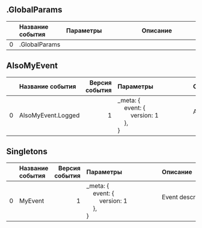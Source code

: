 

## .GlobalParams

|    | Название события   | Параметры&nbsp;&nbsp;&nbsp;&nbsp;&nbsp;&nbsp;&nbsp;&nbsp;&nbsp;&nbsp;&nbsp;&nbsp;&nbsp;&nbsp;&nbsp;&nbsp;&nbsp;&nbsp;&nbsp;&nbsp;&nbsp;   | Описание&nbsp;&nbsp;&nbsp;&nbsp;&nbsp;&nbsp;&nbsp;&nbsp;&nbsp;&nbsp;&nbsp;&nbsp;&nbsp;&nbsp;&nbsp;&nbsp;&nbsp;&nbsp;&nbsp;&nbsp;&nbsp;&nbsp;&nbsp;&nbsp;&nbsp;&nbsp;&nbsp;&nbsp;&nbsp;&nbsp;&nbsp;&nbsp;&nbsp;&nbsp;&nbsp;&nbsp;&nbsp;   | Комментарий&nbsp;&nbsp;&nbsp;&nbsp;&nbsp;&nbsp;&nbsp;&nbsp;&nbsp;&nbsp;&nbsp;&nbsp;&nbsp;&nbsp;&nbsp;&nbsp;&nbsp;&nbsp;&nbsp;&nbsp;&nbsp;&nbsp;&nbsp;&nbsp;&nbsp;&nbsp;&nbsp;&nbsp;&nbsp;&nbsp;&nbsp;&nbsp;&nbsp;&nbsp;   |
|---:|:-------------------|:------------------------------------------------------------------------------------------------------------------------------------------|:-----------------------------------------------------------------------------------------------------------------------------------------------------------------------------------------------------------------------------------------|:--------------------------------------------------------------------------------------------------------------------------------------------------------------------------------------------------------------------------|
|  0 | .GlobalParams      |                                                                                                                                           |                                                                                                                                                                                                                                          |                                                                                                                                                                                                                           |

## AlsoMyEvent

|    | Название события   |   Версия события | Параметры&nbsp;&nbsp;&nbsp;&nbsp;&nbsp;&nbsp;&nbsp;&nbsp;&nbsp;&nbsp;&nbsp;&nbsp;&nbsp;&nbsp;&nbsp;&nbsp;&nbsp;&nbsp;&nbsp;&nbsp;&nbsp;       | Описание&nbsp;&nbsp;&nbsp;&nbsp;&nbsp;&nbsp;&nbsp;&nbsp;&nbsp;&nbsp;&nbsp;&nbsp;&nbsp;&nbsp;&nbsp;&nbsp;&nbsp;&nbsp;&nbsp;&nbsp;&nbsp;&nbsp;&nbsp;&nbsp;&nbsp;&nbsp;&nbsp;&nbsp;&nbsp;&nbsp;&nbsp;&nbsp;&nbsp;&nbsp;&nbsp;&nbsp;&nbsp;   | Комментарий&nbsp;&nbsp;&nbsp;&nbsp;&nbsp;&nbsp;&nbsp;&nbsp;&nbsp;&nbsp;&nbsp;&nbsp;&nbsp;&nbsp;&nbsp;&nbsp;&nbsp;&nbsp;&nbsp;&nbsp;&nbsp;&nbsp;&nbsp;&nbsp;&nbsp;&nbsp;&nbsp;&nbsp;&nbsp;&nbsp;&nbsp;&nbsp;&nbsp;&nbsp;   | Android                                 | WebSmartTV                              | iOS                                     |
|---:|:-------------------|-----------------:|:----------------------------------------------------------------------------------------------------------------------------------------------|:-----------------------------------------------------------------------------------------------------------------------------------------------------------------------------------------------------------------------------------------|:--------------------------------------------------------------------------------------------------------------------------------------------------------------------------------------------------------------------------|:----------------------------------------|:----------------------------------------|:----------------------------------------|
|  0 | AlsoMyEvent.Logged |                1 | _meta: {<br>&nbsp;&nbsp;&nbsp;&nbsp;event: {<br>&nbsp;&nbsp;&nbsp;&nbsp;&nbsp;&nbsp;&nbsp;&nbsp;version: 1<br>&nbsp;&nbsp;&nbsp;&nbsp;},<br>} | Also&nbsp;event&nbsp;description<br><br>                                                                                                                                                                                                 | Опциональное&nbsp;поле,&nbsp;сюда&nbsp;можно&nbsp;написать,&nbsp;например,&nbsp;требования&nbsp;по&nbsp;логированию&nbsp;или&nbsp;дать&nbsp;ссылку.                                                                       | В разработке‍ https://st.yandex-team.ru | В разработке‍ https://st.yandex-team.ru | В разработке‍ https://st.yandex-team.ru |

## Singletons

|    | Название события   |   Версия события | Параметры&nbsp;&nbsp;&nbsp;&nbsp;&nbsp;&nbsp;&nbsp;&nbsp;&nbsp;&nbsp;&nbsp;&nbsp;&nbsp;&nbsp;&nbsp;&nbsp;&nbsp;&nbsp;&nbsp;&nbsp;&nbsp;       | Описание&nbsp;&nbsp;&nbsp;&nbsp;&nbsp;&nbsp;&nbsp;&nbsp;&nbsp;&nbsp;&nbsp;&nbsp;&nbsp;&nbsp;&nbsp;&nbsp;&nbsp;&nbsp;&nbsp;&nbsp;&nbsp;&nbsp;&nbsp;&nbsp;&nbsp;&nbsp;&nbsp;&nbsp;&nbsp;&nbsp;&nbsp;&nbsp;&nbsp;&nbsp;&nbsp;&nbsp;&nbsp;   | Комментарий&nbsp;&nbsp;&nbsp;&nbsp;&nbsp;&nbsp;&nbsp;&nbsp;&nbsp;&nbsp;&nbsp;&nbsp;&nbsp;&nbsp;&nbsp;&nbsp;&nbsp;&nbsp;&nbsp;&nbsp;&nbsp;&nbsp;&nbsp;&nbsp;&nbsp;&nbsp;&nbsp;&nbsp;&nbsp;&nbsp;&nbsp;&nbsp;&nbsp;&nbsp;   | Android                                 | WebSmartTV                              | iOS                                     |
|---:|:-------------------|-----------------:|:----------------------------------------------------------------------------------------------------------------------------------------------|:-----------------------------------------------------------------------------------------------------------------------------------------------------------------------------------------------------------------------------------------|:--------------------------------------------------------------------------------------------------------------------------------------------------------------------------------------------------------------------------|:----------------------------------------|:----------------------------------------|:----------------------------------------|
|  0 | MyEvent            |                1 | _meta: {<br>&nbsp;&nbsp;&nbsp;&nbsp;event: {<br>&nbsp;&nbsp;&nbsp;&nbsp;&nbsp;&nbsp;&nbsp;&nbsp;version: 1<br>&nbsp;&nbsp;&nbsp;&nbsp;},<br>} | Event&nbsp;description<br><br>                                                                                                                                                                                                           |                                                                                                                                                                                                                           | В разработке‍ https://st.yandex-team.ru | В разработке‍ https://st.yandex-team.ru | В разработке‍ https://st.yandex-team.ru |
